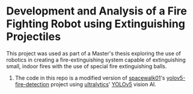 # Development and Analysis of a Fire Fighting Robot using Extinguishing Projectiles

This project was used as part of a Master's thesis exploring the use of robotics in creating a fire-extinguishing system capable of extinguishing small, indoor fires with the use of special fire extinguishing balls. 

1. The code in this repo is a modified version of [spacewalk01](https://github.com/spacewalk01)'s [yolov5-fire-detection](https://github.com/spacewalk01/yolov5-fire-detection) project using [ultralytics](https://github.com/ultralytics)' [YOLOv5](https://github.com/ultralytics/yolov5) vision AI.
